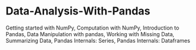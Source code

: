 # Data-Analysis-With-Pandas
Getting started with NumPy, Computation with NumPy, Introduction to Pandas, Data Manipulation with pandas, Working with Missing Data,  Summarizing Data, Pandas Internals: Series, Pandas Internals: Dataframes
